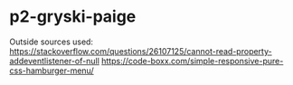 # p2-gryski-paige

Outside sources used: https://stackoverflow.com/questions/26107125/cannot-read-property-addeventlistener-of-null
https://code-boxx.com/simple-responsive-pure-css-hamburger-menu/
